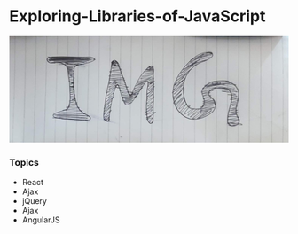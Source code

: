 # Exploring-Libraries-of-JavaScript

![](IMG.jpg)

### Topics
* React
* Ajax
* jQuery
* Ajax
* AngularJS

